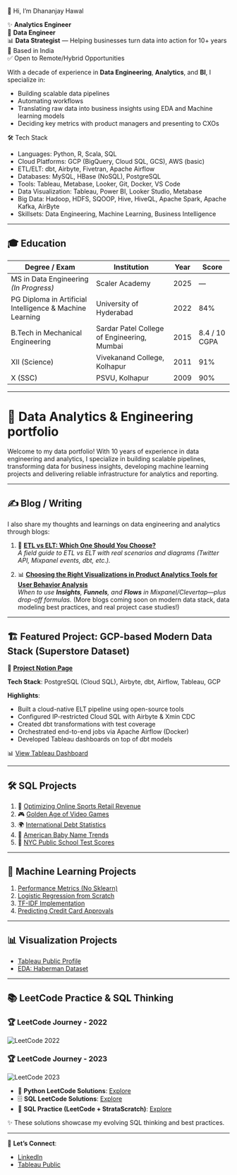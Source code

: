 👋 Hi, I’m Dhananjay Hawal

✨ **Analytics Engineer**  
🔧 **Data Engineer**  
📊 **Data Strategist** — Helping businesses turn data into action for 10+ years  
📍 Based in India  
✅ Open to Remote/Hybrid Opportunities

With a decade of experience in **Data Engineering**, **Analytics**, and **BI**, I specialize in:

- Building scalable data pipelines  
- Automating workflows  
- Translating raw data into business insights using EDA and Machine learning models
- Deciding key metrics with product managers and presenting to CXOs

🛠️ Tech Stack

- Languages: Python, R, Scala, SQL
- Cloud Platforms: GCP (BigQuery, Cloud SQL, GCS), AWS (basic)
- ETL/ELT: dbt, Airbyte, Fivetran, Apache Airflow
- Databases: MySQL, HBase (NoSQL), PostgreSQL
- Tools: Tableau, Metabase, Looker, Git, Docker, VS Code
- Data Visualization: Tableau, Power BI, Looker Studio, Metabase
- Big Data: Hadoop, HDFS, SQOOP, Hive, HiveQL, Apache Spark, Apache Kafka, AirByte
- Skillsets: Data Engineering, Machine Learning, Business Intelligence

---

## 🎓 Education  

| Degree / Exam | Institution | Year | Score |
|---------------|-------------|------|-------|
| MS in Data Engineering *(In Progress)* | Scaler Academy | 2025 | — |
| PG Diploma in Artificial Intelligence & Machine Learning | University of Hyderabad | 2022 | 84% |
| B.Tech in Mechanical Engineering | Sardar Patel College of Engineering, Mumbai | 2015 | 8.4 / 10 CGPA |
| XII (Science) | Vivekanand College, Kolhapur | 2011 | 91% |
| X (SSC) | PSVU, Kolhapur | 2009 | 90% |

---

# 🚀 Data Analytics & Engineering portfolio

Welcome to my data portfolio! With 10 years of experience in data engineering and analytics, I specialize in building scalable pipelines, transforming data for business insights, developing machine learning projects and delivering reliable infrastructure for analytics and reporting.

---

## ✍️ Blog / Writing  

I also share my thoughts and learnings on data engineering and analytics through blogs:  

1. 📑 [**ETL vs ELT: Which One Should You Choose?**](https://www.notion.so/ETL-vs-ELT-Which-One-Should-You-Choose-25aabcbb30a0808eb6bed5a23a2aedbc?source=copy_link)  
   *A field guide to ETL vs ELT with real scenarios and diagrams (Twitter API, Mixpanel events, dbt, etc.).*

2. 📊 [**Choosing the Right Visualizations in Product Analytics Tools for User Behavior Analysis**](#)  
   *When to use **Insights**, **Funnels**, and **Flows** in Mixpanel/Clevertap—plus drop-off formulas.*
(More blogs coming soon on modern data stack, data modeling best practices, and real project case studies!)  

---

## 🏗️ Featured Project: GCP-based Modern Data Stack (Superstore Dataset)

🔗 [**Project Notion Page**](https://www.notion.so/ETL-project-251abcbb30a08072a4fddd4e73837f8f)

**Tech Stack**: PostgreSQL (Cloud SQL), Airbyte, dbt, Airflow, Tableau, GCP

**Highlights**:

- Built a cloud-native ELT pipeline using open-source tools
- Configured IP-restricted Cloud SQL with Airbyte & Xmin CDC
- Created dbt transformations with test coverage
- Orchestrated end-to-end jobs via Apache Airflow (Docker)
- Developed Tableau dashboards on top of dbt models

📊 [View Tableau Dashboard](https://public.tableau.com/app/profile/dhananjay.hawal/viz/OrderManagementDashboard/TableauStory)

---

## 🛠️ SQL Projects

1. 🏬 [Optimizing Online Sports Retail Revenue](https://github.com/dhananjay93/SQL-Projects/blob/main/Optimizing%20Online%20Sports%20Retail%20Revenue/notebook.ipynb)
2. 🎮 [Golden Age of Video Games](https://github.com/dhananjay93/SQL-Projects/blob/main/When%20Was%20the%20Golden%20Age%20of%20Video%20Games_/notebook.ipynb)
3. 🌍 [International Debt Statistics](https://github.com/dhananjay93/SQL-Projects/blob/main/Analyze%20International%20Debt%20Statistics/notebook.ipynb)
4. 👶 [American Baby Name Trends](https://github.com/dhananjay93/SQL-Projects/blob/main/Analyzing%20American%20Baby%20Name%20Trends/notebook.ipynb)
5. 🏫 [NYC Public School Test Scores](https://github.com/dhananjay93/SQL-Projects/blob/main/Analyzing%20NYC%20Public%20School%20Test%20Result%20Scores/notebook.ipynb)

---

## 🤖 Machine Learning Projects

1. [Performance Metrics (No Sklearn)](https://github.com/dhananjay93/dhananjay93.github.io/blob/main/5_Performance_metrics_Instructions.ipynb)
2. [Logistic Regression from Scratch](https://github.com/dhananjay93/Machine-Learning/blob/main/Logistic_Regression_from_Scratch.ipynb)
3. [TF-IDF Implementation](https://github.com/dhananjay93/Machine-Learning/blob/main/TF_IDF_from_Scratch.ipynb)
4. [Predicting Credit Card Approvals](https://github.com/dhananjay93/Machine-Learning/blob/main/Predicting%20Credit%20Card%20Approvals/notebook.ipynb)

---

## 📊 Visualization Projects

- [Tableau Public Profile](https://public.tableau.com/app/profile/dhananjay.hawal)
- [EDA: Haberman Dataset](https://github.com/dhananjay93/Machine-Learning/blob/main/Haberman_Dataset.ipynb)

---

## 📚 LeetCode Practice & SQL Thinking

### 🏆 LeetCode Journey - 2022

![LeetCode 2022](https://github.com/user-attachments/assets/754f5282-c055-4680-af1e-744045ff28ec)

### 🏆 LeetCode Journey - 2023

![LeetCode 2023](https://github.com/user-attachments/assets/b428db46-35c3-4528-961a-3ee9c46628a6)

- 🐍 **Python LeetCode Solutions**: [Explore](https://github.com/dhananjay93/leetcode/tree/main/python)
- 🗄️ **SQL LeetCode Solutions**: [Explore](https://github.com/dhananjay93/leetcode/tree/main/sql)
- 🧠 **SQL Practice (LeetCode + StrataScratch)**: [Explore](https://github.com/dhananjay93/leetcode-sql-practice/tree/main/problems)

✨ These solutions showcase my evolving SQL thinking and best practices.

---

📩 **Let’s Connect**:
- [LinkedIn](https://www.linkedin.com/in/dhananjayhawal/)
- [Tableau Public](https://public.tableau.com/app/profile/dhananjay.hawal)
